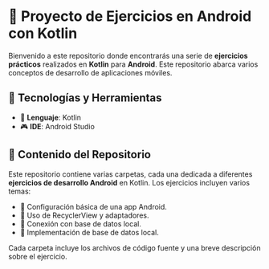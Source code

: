 
# 📱 Proyecto de Ejercicios en Android con Kotlin

Bienvenido a este repositorio donde encontrarás una serie de **ejercicios prácticos** realizados en **Kotlin** para **Android**. Este repositorio abarca varios conceptos de desarrollo de aplicaciones móviles.

## 📌 Tecnologías y Herramientas

- 📱 **Lenguaje**: Kotlin
- 🎮 **IDE**: Android Studio

## 📖 Contenido del Repositorio

Este repositorio contiene varias carpetas, cada una dedicada a diferentes **ejercicios de desarrollo Android** en Kotlin. Los ejercicios incluyen varios temas:

- 📁 Configuración básica de una app Android.
- 📁 Uso de RecyclerView y adaptadores.
- 📁 Conexión con base de datos local.
- 📁 Implementación de base de datos local.

Cada carpeta incluye los archivos de código fuente y una breve descripción sobre el ejercicio.

